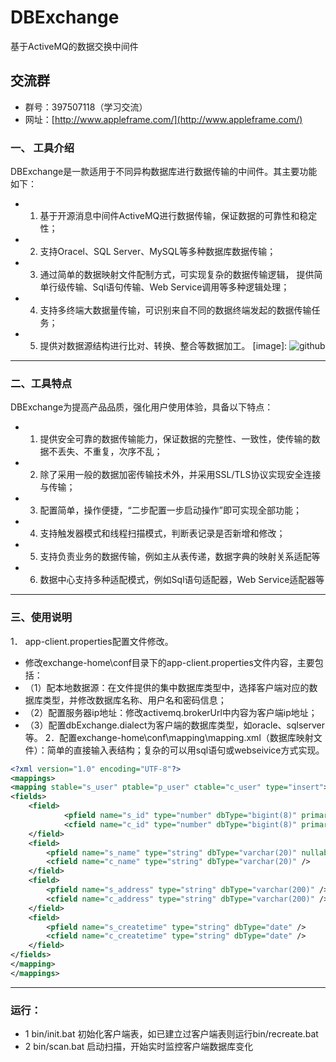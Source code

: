 DBExchange
==========

基于ActiveMQ的数据交换中间件

交流群
------------
* 群号：397507118（学习交流）
* 网址：[http://www.appleframe.com/](http://www.appleframe.com/)
		
### 一、 工具介绍
DBExchange是一款适用于不同异构数据库进行数据传输的中间件。其主要功能如下：
* 1.	基于开源消息中间件ActiveMQ进行数据传输，保证数据的可靠性和稳定性；
* 2.	支持Oracel、SQL Server、MySQL等多种数据库数据传输；
* 3.	通过简单的数据映射文件配制方式，可实现复杂的数据传输逻辑，
提供简单行级传输、Sql语句传输、Web Service调用等多种逻辑处理； 
* 4.	支持多终端大数据量传输，可识别来自不同的数据终端发起的数据传输任务；
* 5.	提供对数据源结构进行比对、转换、整合等数据加工。
[image]: ![github](https://github.com/ziapple/DBExchange/blob/master/icon.png "github")
-----------------
		
### 二、工具特点
DBExchange为提高产品品质，强化用户使用体验，具备以下特点：
* 1.	提供安全可靠的数据传输能力，保证数据的完整性、一致性，使传输的数据不丢失、不重复，次序不乱；
* 2.	除了采用一般的数据加密传输技术外，并采用SSL/TLS协议实现安全连接与传输；
* 3.	配置简单，操作便捷，“二步配置一步启动操作”即可实现全部功能；
* 4.  支持触发器模式和线程扫描模式，判断表记录是否新增和修改；
* 5.  支持负责业务的数据传输，例如主从表传递，数据字典的映射关系适配等
* 6.  数据中心支持多种适配模式，例如Sql语句适配器，Web Service适配器等
--------------------
		
### 三、使用说明
1．	app-client.properties配置文件修改。
* 修改exchange-home\conf目录下的app-client.properties文件内容，主要包括：
* （1）配本地数据源：在文件提供的集中数据库类型中，选择客户端对应的数据库类型，并修改数据库名称、用户名和密码信息；
* （2）配置服务器ip地址：修改activemq.brokerUrl中内容为客户端ip地址；
* （3）配置dbExchange.dialect为客户端的数据库类型，如oracle、sqlserver等。
2．配置exchange-home\conf\mapping\mapping.xml（数据库映射文件）：简单的直接输入表结构；复杂的可以用sql语句或webseivice方式实现。
```xml
<?xml version="1.0" encoding="UTF-8"?>
<mappings>
<mapping stable="s_user" ptable="p_user" ctable="c_user" type="insert">
<fields>
	<field>
			<pfield name="s_id" type="number" dbType="bigint(8)" primaryKey="true"/>
			<cfield name="c_id" type="number" dbType="bigint(8)" primaryKey="true"/>
	</field>
	<field>
		<pfield name="s_name" type="string" dbType="varchar(20)" nullable="false"/>
		<cfield name="c_name" type="string" dbType="varchar(20)" />
	</field>
	<field>
		<pfield name="s_address" type="string" dbType="varchar(200)" />
		<cfield name="c_address" type="string" dbType="varchar(200)" />
	</field>
	<field>
		<pfield name="s_createtime" type="string" dbType="date" />
		<cfield name="c_createtime" type="string" dbType="date" />
	</field>
</fields>
</mapping>
</mappings>
```
---------

### 运行：
* 1 bin/init.bat 初始化客户端表，如已建立过客户端表则运行bin/recreate.bat
* 2 bin/scan.bat 启动扫描，开始实时监控客户端数据库变化

